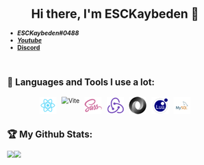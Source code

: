 <div align="center">
  <h1>Hi there, I'm ESCKaybeden 👋</h1>
</div>
  
- **_ESCKaybeden#0488_**
- [**_Youtube_**](https://www.youtube.com/channel/UCwmyBjDNow69-4A2jCRe4Sg)
- [**Discord**](https://discord.gg/2drcthqyAF)

<br/>

## 🤔 Languages and Tools I use a lot:
<p align="center">
  <img height="40" style="vertical-align:top; margin:4px" alt="React" src="https://raw.githubusercontent.com/github/explore/80688e429a7d4ef2fca1e82350fe8e3517d3494d/topics/react/react.png"/>
  <img height="40" style="vertical-align:top; margin:4px" alt="Vite" src="https://vitejs.dev/logo.svg" />
  <img height="40" style="vertical-align:top; margin:4px" alt="Sass" src="https://raw.githubusercontent.com/github/explore/80688e429a7d4ef2fca1e82350fe8e3517d3494d/topics/sass/sass.png" />
  <img height="40" style="vertical-align:top; margin:4px" alt="Redux" src="https://raw.githubusercontent.com/github/explore/80688e429a7d4ef2fca1e82350fe8e3517d3494d/topics/redux/redux.png" />
  <img height="40" style="vertical-align:top; margin:4px" alt="Json" src="https://raw.githubusercontent.com/github/explore/80688e429a7d4ef2fca1e82350fe8e3517d3494d/topics/json/json.png" />
  <img height="40" style="vertical-align:top; margin:4px" alt="Lua" src="https://raw.githubusercontent.com/github/explore/80688e429a7d4ef2fca1e82350fe8e3517d3494d/topics/lua/lua.png" />
  <img height="40" style="vertical-align:top; margin:4px" alt="MySQL" src="https://raw.githubusercontent.com/github/explore/80688e429a7d4ef2fca1e82350fe8e3517d3494d/topics/mysql/mysql.png" />
  <br/>
</p>


  ## :trophy: My Github Stats:
<div>
  <a href="https://github-readme-stats.vercel.app/api?username=ESCKaybeden&theme=material-palenight">
    <img  align="left" src="https://github-readme-stats.vercel.app/api?username=ESCKaybeden&count_private=true&show_icons=true&theme=material-palenight" />
  </a>
  <a href="https://github-readme-stats.vercel.app/api/top-langs/?username=ESCKaybeden&hide=php&theme=material-palenight">
    <img align="left" src="https://github-readme-stats.vercel.app/api/top-langs/?username=ESCKaybeden&hide=php&theme=material-palenight" />
  </a>
</div>
